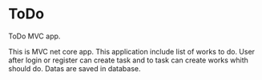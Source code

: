 # ToDo
ToDo MVC app. 

This is MVC net core app. This application include list of works to do. 
User after login or register can create task and to task can create works whith should do. 
Datas are saved in database.
